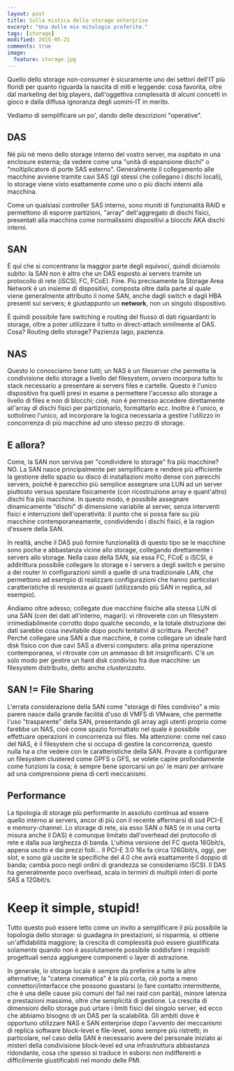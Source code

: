 ```yaml
---
layout: post
title: Sulla mistica dello storage enterprise
excerpt: "Una delle mie mitologie preferite."
tags: [storage]
modified: 2015-05-21
comments: true
image:
  feature: storage.jpg
---
```



Quello dello storage non-consumer è sicuramente uno dei settori dell'IT più floridi per quanto riguarda la nascita di miti e leggende: cosa favorita, oltre dal marketing dei big players, dall'oggettiva complessità di alcuni concetti in gioco e dalla diffusa ignoranza degli uomini-IT in merito.

Vediamo di semplificare un po', dando delle descrizioni "operative".

## DAS
Né più né meno dello storage interno del vostro server, ma ospitato in una enclosure esterna; da vedere come una "unità di espansione dischi" o "moltiplicatore di porte SAS esterno". Generalmente il collegamento alle macchine avviene tramite cavi SAS (gli stessi che collegano i dischi locali), lo storage viene visto esattamente come uno o più dischi interni alla macchina. 

Come un qualsiasi controller SAS interno, sono muniti di funzionalità RAID e permettono di esporre partizioni, "array" dell'aggregato di dischi fisici, presentati alla macchina come normalissimi dispositivi a blocchi AKA dischi interni.

## SAN
È qui che si concentrano la maggior parte degli equivoci, quindi diciamolo subito: la SAN non è altro che un DAS esposto ai servers tramite un protocollo di rete (iSCSI, FC, FCoE). Fine.
Più precisamente la Storage Area Network è un insieme di dispositivi, composta oltre dalla parte al quale viene generalmente attribuito il nome SAN, anche dagli switch e dagli HBA presenti sui servers; è giustappunto un **network**, non un singolo dispositivo.

È quindi possibile fare switching e routing del flusso di dati riguardanti lo storage, oltre a poter utilizzare il tutto in direct-attach similmente al DAS.
Cosa? Routing dello storage? Pazienza Iago, pazienza.

## NAS
Questo lo conosciamo bene tutti; un NAS è un fileserver che permette la condivisione dello storage a livello del filesystem, ovvero incorpora tutto lo stack necessario a presentare ai servers files e cartelle. Questo è l'unico dispositivo fra quelli presi in esame a permettere l'accesso allo storage a livello di files e non di blocchi; cioè, non è permesso accedere direttamente all'array di dischi fisici per partizionarlo, formattarlo ecc. Inoltre è l'unico, e sottolineo l'unico, ad incorporare la logica necessaria a gestire l'utilizzo in concorrenza di più macchine ad uno stesso pezzo di storage.

## E allora?
Come, la SAN non serviva per "condividere lo storage" fra più macchine? NO.
La SAN nasce principalmente per semplificare e rendere più efficiente la gestione dello spazio su disco di installazioni molto dense con parecchi servers, poiché è parecchio più semplice assegnare una LUN ad un server piuttosto versus spostare fisicamente (con ricostruzione array e quant'altro) dischi fra più macchine. In questo modo, è possibile assegnare dinamicamente "dischi" di dimensione variabile al server, senza interventi fisici e interruzioni dell'operatività: il punto che si possa fare su più macchine contemporaneamente, condividendo i dischi fisici, è la ragion
d'essere della SAN. 

In realtà, anche il DAS può fornire funzionalità di questo tipo se le macchine sono poche e abbastanza vicine allo storage, collegando direttamente i servers allo storage.
Nella caso della SAN, sia essa FC, FCoE o iSCSI, è addirittura possibile collegare lo storage e i servers a degli switch e persino a dei router in configurazioni simili a quelle di una tradizionale LAN, che permettono ad esempio di realizzare configurazioni che hanno particolari caratteristiche di resistenza ai guasti (utilizzando più SAN in replica, ad esempio).

Andiamo oltre adesso; collegate due macchine fisiche alla stessa LUN di una SAN (con dei dati all'interno, magari): vi ritroverete con un filesystem irrimediabilmente corrotto dopo qualche secondo, e la totale distruzione dei dati sarebbe cosa inevitabile dopo pochi tentativi di scrittura.
Perché? Perché collegare una SAN a due macchine, è come collegare un ideale hard disk fisico con due cavi SAS a diversi computers: alla prima operazione contemporanea, vi ritrovate con un ammasso di bit insignificanti.
C'è un solo modo per gestire un hard disk condiviso fra due macchine: un filesystem distribuito, detto anche *clusterizzato*.

## SAN != File Sharing
L'errata considerazione della SAN come "storage di files condiviso" a mio parere nasce dalla grande facilità d'uso di VMFS di VMware, che permette l'uso "trasparente" della SAN, presentando gli array agli utenti proprio come farebbe un NAS, cioè come spazio formattato nel quale è possibile effettuare operazioni in concorrenza sui files. Ma attenzione: come nel caso del NAS, è il filesystem che si occupa di gestire la concorrenza, questo nulla ha a che vedere con le caratteristiche della SAN. Provate a configurare un filesystem clustered come GPFS o GFS, se volete capire profondamente come funzioni la cosa; è sempre bene sporcarsi un po' le mani per arrivare ad una comprensione piena di certi meccanismi.

## Performance
La tipologia di storage più performante in assoluto continua ad essere quello interno ai servers, ancor di più con il recente affermarsi di ssd PCI-E e memory-channel. Lo storage di rete, sia
esso SAN o NAS (e in una certa misura anche il DAS) è comunque limitato dall'overhead del protocollo di rete e dalla sua larghezza di banda.
L'ultima versione del FC quota 16Gbit/s, appena uscito e dai prezzi folli… Il PCI-E 3.0 16x fa circa 126Gbit/s, oggi, per slot, e sono già uscite le specifiche del 4.0 che avrà esattamente il doppio di banda; cambia poco negli ordini di grandezza se consideriamo iSCSI.
Il DAS ha generalmente poco overhead, scala in termini di multipli interi di porte SAS a 12Gbit/s.

# Keep it simple, stupid!
Tutto questo può essere letto come un invito a semplificare il più possibile la topologia dello storage: si guadagna in prestazioni, si risparmia,  si ottiene un'affidabilità maggiore; la crescita di complessità può essere giustificata solamente quando non è assolutamente possibile soddisfare i requisiti progettuali senza aggiungere componenti o layer di astrazione.

In generale, lo storage locale è sempre da preferire a tutte le altre alternative; la "catena cinematica" è la più corta, ciò porta a meno connettori/interfacce che possono guastarsi (o fare contatto intermittente, che è una delle cause più comuni del fail nei raid con parità), minore latenza e
prestazioni massime, oltre che semplicità di gestione.
La crescita di dimensioni dello storage può urtare i limiti fisici del singolo server, ed ecco che abbiamo bisogno di un DAS per la scalabilità.
Gli ambiti dove è opportuno utilizzare NAS e SAN enterprise dopo l'avvento dei meccanismi di replica software block-level e file-level, sono sempre più ristretti; in particolare, nel caso della SAN è necessario avere del personale iniziato ai misteri della condivisione block-level ed una
infrastruttura abbastanza ridondante, cosa che spesso si traduce in esborsi non indifferenti e difficilmente giustificabili nel mondo delle PMI.
